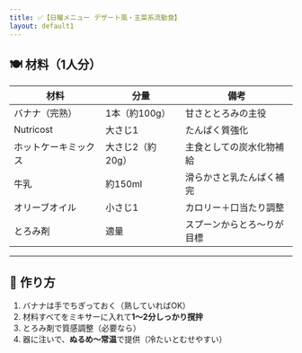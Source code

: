 ```yaml
---
title: ✅【日曜メニュー デザート風・主菜系流動食】
layout: default1
---
```

## 🍽 材料（1人分）

| 材料 | 分量 | 備考 |
| ----| ----| ---- |
| バナナ（完熟） | 1本（約100g） | 甘さととろみの主役 |
| Nutricost | 大さじ1 | たんぱく質強化 |
| ホットケーキミックス | 大さじ2（約20g） | 主食としての炭水化物補給 |
| 牛乳 | 約150ml | 滑らかさと乳たんぱく補完 |
| オリーブオイル | 小さじ1 | カロリー＋口当たり調整 |
| とろみ剤 | 適量 | スプーンからとろ〜りが目標 |

---

## 🔧 作り方

1. バナナは手でちぎっておく（熟していればOK）
2. 材料すべてをミキサーに入れて**1〜2分しっかり撹拌**
3. とろみ剤で質感調整（必要なら）
4. 器に注いで、**ぬるめ〜常温**で提供（冷たいとむせやすい）
